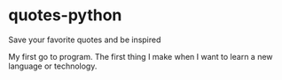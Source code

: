 # quotes-python
Save your favorite quotes and be inspired

My first go to program. The first thing I make when I want to learn a new language or technology.

